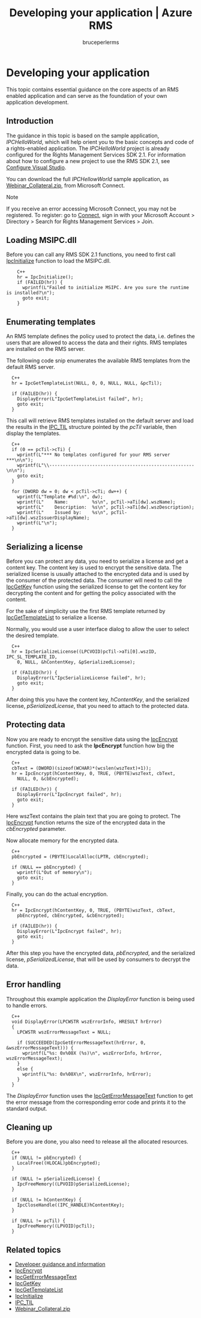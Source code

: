 ﻿---
# required metadata

title: Developing your application | Azure RMS
description: Instructions about how to develop an application using the RMS SDK 2.1.
keywords:
author: bruceperlerms
manager: mbaldwin
ms.date: 07/06/2016
ms.topic: article
ms.prod:
ms.service: rights-management
ms.technology: techgroup-identity
ms.assetid: 396A2C19-3A00-4E9A-9088-198A48B15289
# optional metadata

#ROBOTS:
audience: developer
#ms.devlang:
ms.reviewer: shubhamp
ms.suite: ems
#ms.tgt_pltfrm:
#ms.custom:

---

# Developing your application

This topic contains essential guidance on the core aspects of an RMS enabled application and can serve as the foundation of your own application development.

## Introduction

The guidance in this topic is based on the sample application, *IPCHelloWorld*, which will help orient you to the basic concepts and code of a rights-enabled application. The *IPCHelloWorld* project is already configured for the Rights Management Services SDK 2.1. 
For information about how to configure a new project to use the RMS SDK 2.1, see [Configure Visual Studio](how-to-configure-a-visual-studio-project-to-use-the-ad-rms-sdk-2-0.md).

You can download the full *IPCHellowWorld* sample application, as [Webinar_Collateral.zip](https://connect.microsoft.com/site1170/Downloads/DownloadDetails.aspx?DownloadID=42440), from Microsoft Connect.
> [!Note]
> If you receive an error accessing Microsoft Connect, you may not be registered. To register: go to [Connect](http://connect.microsoft.com), sign in with your Microsoft Account > Directory > Search for Rights Management Services > Join.


## Loading MSIPC.dll

Before you can call any RMS SDK 2.1 functions, you need to first call [IpcInitialize](/information-protection/sdk/2.1/api/win/functions#msipc_ipcinitialize) function to load the MSIPC.dll.

        C++
        hr = IpcInitialize();
        if (FAILED(hr)) {
          wprintf(L"Failed to initialize MSIPC. Are you sure the runtime is installed?\n");
          goto exit;
        }

## Enumerating templates

An RMS template defines the policy used to protect the data, i.e. defines the users that are allowed to access the data and their rights. RMS templates are installed on the RMS server.

The following code snip enumerates the available RMS templates from the default RMS server.

      C++
      hr = IpcGetTemplateList(NULL, 0, 0, NULL, NULL, &pcTil);

      if (FAILED(hr)) {
        DisplayError(L"IpcGetTemplateList failed", hr);
        goto exit;
      }

This call will retrieve RMS templates installed on the default server and load the results in the [IPC_TIL](/information-protection/sdk/2.1/api/win/ipc_til#msipc_ipc_til) structure pointed by the *pcTil* variable, then display the templates.

      C++
      if (0 == pcTil->cTi) {
        wprintf(L"*** No templates configured for your RMS server ***\n\n");
        wprintf(L"\\------------------------------------------------------\n\n");
        goto exit;
      }

      for (DWORD dw = 0; dw < pcTil->cTi; dw++) {
        wprintf(L"Template #%d:\n", dw);
        wprintf(L"    Name:         %s\n", pcTil->aTi[dw].wszName);
        wprintf(L"    Description:  %s\n", pcTil->aTi[dw].wszDescription);
        wprintf(L"    Issued by:    %s\n", pcTil->aTi[dw].wszIssuerDisplayName);
        wprintf(L"\n");
      }

## Serializing a license

Before you can protect any data, you need to serialize a license and get a content key. The content key is used to encrypt the sensitive data. The serialized license is usually attached to the encrypted data and is used by the consumer of the protected data. The consumer will need to call the [IpcGetKey](/information-protection/sdk/2.1/api/win/functions#msipc_ipcgetkey) function using the serialized license to get the content key for decrypting the content and for getting the policy associated with the content.

For the sake of simplicity use the first RMS template returned by [IpcGetTemplateList](/information-protection/sdk/2.1/api/win/functions#msipc_ipcgettemplatelist) to serialize a license.

Normally, you would use a user interface dialog to allow the user to select the desired template.

      C++
      hr = IpcSerializeLicense((LPCVOID)pcTil->aTi[0].wszID, IPC_SL_TEMPLATE_ID,
        0, NULL, &hContentKey, &pSerializedLicense);

      if (FAILED(hr)) {
        DisplayError(L"IpcSerializeLicense failed", hr);
        goto exit;
      }

After doing this you have the content key, *hContentKey*, and the serialized license, *pSerializedLicense*, that you need to attach to the protected data.


## Protecting data

Now you are ready to encrypt the sensitive data using the [IpcEncrypt](/information-protection/sdk/2.1/api/win/functions#msipc_ipcencrypt) function. First, you need to ask the **IpcEncrypt** function how big the encrypted data is going to be.

      C++
      cbText = (DWORD)(sizeof(WCHAR)*(wcslen(wszText)+1));
      hr = IpcEncrypt(hContentKey, 0, TRUE, (PBYTE)wszText, cbText,
        NULL, 0, &cbEncrypted);

      if (FAILED(hr)) {
        DisplayError(L"IpcEncrypt failed", hr);
        goto exit;
      }

Here wszText contains the plain text that you are going to protect. The [IpcEncrypt](/information-protection/sdk/2.1/api/win/functions#msipc_ipcencrypt) function returns the size of the encrypted data in the *cbEncrypted* parameter.

Now allocate memory for the encrypted data.

      C++
      pbEncrypted = (PBYTE)LocalAlloc(LPTR, cbEncrypted);

      if (NULL == pbEncrypted) {
        wprintf(L"Out of memory\n");
        goto exit;
      }

Finally, you can do the actual encryption.

      C++
      hr = IpcEncrypt(hContentKey, 0, TRUE, (PBYTE)wszText, cbText,
        pbEncrypted, cbEncrypted, &cbEncrypted);

      if (FAILED(hr)) {
        DisplayError(L"IpcEncrypt failed", hr);
        goto exit;
      }

After this step you have the encrypted data, *pbEncrypted*, and the serialized license, *pSerializedLicense*, that will be used by consumers to decrypt the data.

## Error handling

Throughout this example application the *DisplayError* function is being used to handle errors.

      C++
      void DisplayError(LPCWSTR wszErrorInfo, HRESULT hrError)
      {
        LPCWSTR wszErrorMessageText = NULL;

        if (SUCCEEDED(IpcGetErrorMessageText(hrError, 0, &wszErrorMessageText))) {
          wprintf(L"%s: 0x%08X (%s)\n", wszErrorInfo, hrError, wszErrorMessageText);
        }
        else {
          wprintf(L"%s: 0x%08X\n", wszErrorInfo, hrError);
        }
      }

The *DisplayError* function uses the [IpcGetErrorMessageText](/information-protection/sdk/2.1/api/win/functions#msipc_ipcgeterrormessagetext) function to get the error message from the corresponding error code and prints it to the standard output.

## Cleaning up

Before you are done, you also need to release all the allocated resources.

      C++
      if (NULL != pbEncrypted) {
        LocalFree((HLOCAL)pbEncrypted);
      }

      if (NULL != pSerializedLicense) {
        IpcFreeMemory((LPVOID)pSerializedLicense);
      }

      if (NULL != hContentKey) {
        IpcCloseHandle((IPC_HANDLE)hContentKey);
      }

      if (NULL != pcTil) {
        IpcFreeMemory((LPVOID)pcTil);
      }

## Related topics

- [Developer guidance and information](developer-notes.md)
- [IpcEncrypt](/information-protection/sdk/2.1/api/win/functions#msipc_ipcencrypt)
- [IpcGetErrorMessageText](/information-protection/sdk/2.1/api/win/functions#msipc_ipcgeterrormessagetext)
- [IpcGetKey](/information-protection/sdk/2.1/api/win/functions#msipc_ipcgetkey)
- [IpcGetTemplateList](/information-protection/sdk/2.1/api/win/functions#msipc_ipcgettemplatelist)
- [IpcInitialize](/information-protection/sdk/2.1/api/win/functions#msipc_ipcinitialize)
- [IPC_TIL](/information-protection/sdk/2.1/api/win/ipc_til#msipc_ipc_til)
- [Webinar_Collateral.zip](https://connect.microsoft.com/site1170/Downloads/DownloadDetails.aspx?DownloadID=42440)
